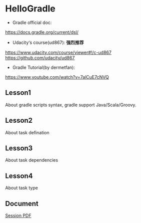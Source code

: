 # HelloGradle

- Gradle official doc:

https://docs.gradle.org/current/dsl/

- Udacity‘s course(ud867): **强烈推荐**

https://www.udacity.com/course/viewer#!/c-ud867
https://github.com/udacity/ud867

- Gradle Tutorial(by dermetfan):

https://www.youtube.com/watch?v=7alCuE7cNVQ

## Lesson1
About gradle scripts syntax, gradle support Java/Scala/Groovy.

## Lesson2
About task defination

## Lesson3
About task dependencies

## Lesson4
About task type

## Document
[Session PDF](https://github.com/Tony---Zhang/HelloGradle/blob/master/doc/gradle.pdf)
